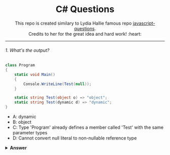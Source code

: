 <div align="center">
  <h1>C# Questions</h1>
</div>



<p><div align="center">This repo is created similary to Lydia Hallie famous repo
  <a href="https://github.com/lydiahallie/javascript-questions">javascript-questions</a>.</div><div align="center">Credits to her for the great idea and hard work! :heart:</div>
</p>


---

###### 1. What's the output?

```csharp
class Program
{
    static void Main()
    {
        Console.WriteLine(Test(null));
    }

    static string Test(object o) => "object";
    static string Test(dynamic d) => "dynamic";
}
```

- A: dynamic
- B: object
- C: Type 'Program' already defines a member called 'Test' with the same parameter types
- D: Cannot convert null literal to non-nullable reference type

<details><summary><b>Answer</b></summary>
<p>

#### Answer: C
In C#, method overloading is based on compile-time types. While dynamic behaves differently at runtime, at compile-time, dynamic is just an <b>alias</b> for object.
Since method overloading does not allow two methods with identical signatures (same method name and parameter types), the  <b>compiler does not allow this code to compile</b>.

</p>
